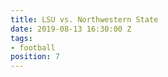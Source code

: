 ```yaml
---
title: LSU vs. Northwestern State
date: 2019-08-13 16:30:00 Z
tags:
- football
position: 7
---
```


